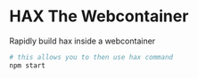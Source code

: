 # HAX The Webcontainer
Rapidly build hax inside a webcontainer

```bash
# this allows you to then use hax command
npm start
```
